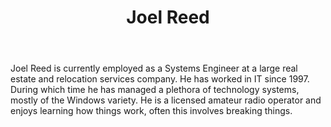 ﻿---
title: Joel Reed
description: ""
image: /images/author/joel-reed.jpg
social:
- icon: fab fa-facebook
  link: https://facebook.com/#
- icon: fab fa-twitter
  link: https://twitter.com/#
- icon: fab fa-github
  link: https://github.com/#
- icon: fas fa-link
  link: ""
- icon: fab fa-linkedin-in
  link: https://www.linkedin.com/in/#/
- icon: fab fa-youtube
  link: '#'
- icon: fab fa-twitch
  link: https://www.twitch.tv/#

---
Joel Reed is currently employed as a Systems Engineer at a large real estate and relocation services company. He has worked in IT since 1997. During which time he has managed a plethora of technology systems, mostly of the Windows variety. He is a licensed amateur radio operator and enjoys learning how things work, often this involves breaking things.

